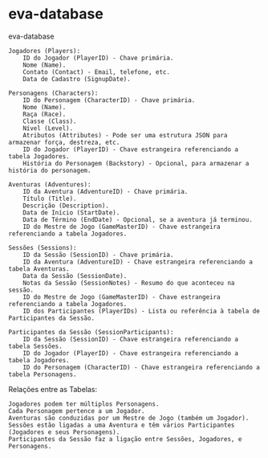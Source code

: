 # eva-database
eva-database

    Jogadores (Players):
        ID do Jogador (PlayerID) - Chave primária.
        Nome (Name).
        Contato (Contact) - Email, telefone, etc.
        Data de Cadastro (SignupDate).

    Personagens (Characters):
        ID do Personagem (CharacterID) - Chave primária.
        Nome (Name).
        Raça (Race).
        Classe (Class).
        Nível (Level).
        Atributos (Attributes) - Pode ser uma estrutura JSON para armazenar força, destreza, etc.
        ID do Jogador (PlayerID) - Chave estrangeira referenciando a tabela Jogadores.
        História do Personagem (Backstory) - Opcional, para armazenar a história do personagem.

    Aventuras (Adventures):
        ID da Aventura (AdventureID) - Chave primária.
        Título (Title).
        Descrição (Description).
        Data de Início (StartDate).
        Data de Término (EndDate) - Opcional, se a aventura já terminou.
        ID do Mestre de Jogo (GameMasterID) - Chave estrangeira referenciando a tabela Jogadores.

    Sessões (Sessions):
        ID da Sessão (SessionID) - Chave primária.
        ID da Aventura (AdventureID) - Chave estrangeira referenciando a tabela Aventuras.
        Data da Sessão (SessionDate).
        Notas da Sessão (SessionNotes) - Resumo do que aconteceu na sessão.
        ID do Mestre de Jogo (GameMasterID) - Chave estrangeira referenciando a tabela Jogadores.
        ID dos Participantes (PlayerIDs) - Lista ou referência à tabela de Participantes da Sessão.

    Participantes da Sessão (SessionParticipants):
        ID da Sessão (SessionID) - Chave estrangeira referenciando a tabela Sessões.
        ID do Jogador (PlayerID) - Chave estrangeira referenciando a tabela Jogadores.
        ID do Personagem (CharacterID) - Chave estrangeira referenciando a tabela Personagens.

Relações entre as Tabelas:

    Jogadores podem ter múltiplos Personagens.
    Cada Personagem pertence a um Jogador.
    Aventuras são conduzidas por um Mestre de Jogo (também um Jogador).
    Sessões estão ligadas a uma Aventura e têm vários Participantes (Jogadores e seus Personagens).
    Participantes da Sessão faz a ligação entre Sessões, Jogadores, e Personagens.